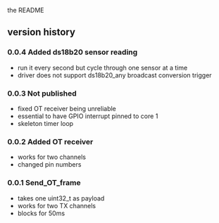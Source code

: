 the README

## version history

### 0.0.4 Added ds18b20 sensor reading
- run it every second but cycle through one sensor at a time
- driver does not support ds18b20_any broadcast conversion trigger

### 0.0.3 Not published
- fixed OT receiver being unreliable
- essential to have GPIO interrupt pinned to core 1
- skeleton timer loop

### 0.0.2 Added OT receiver
- works for two channels
- changed pin numbers

### 0.0.1 Send_OT_frame
- takes one uint32_t as payload
- works for two TX channels
- blocks for 50ms

